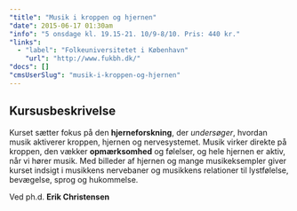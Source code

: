 ```yaml
---
"title": "Musik i kroppen og hjernen"
"date": 2015-06-17 01:30am
"info": "5 onsdage kl. 19.15-21. 10/9-8/10. Pris: 440 kr."
"links":
  - "label": "Folkeuniversitetet i København"
    "url": "http://www.fukbh.dk/"
"docs": []
"cmsUserSlug": "musik-i-kroppen-og-hjernen"
---
```


## Kursusbeskrivelse

Kurset sætter fokus på den **hjerneforskning**, der *undersøger*, hvordan musik aktiverer kroppen, hjernen og nervesystemet. Musik virker direkte på kroppen, den vækker **opmærksomhed** og følelser, og hele hjernen er aktiv, når vi hører musik. Med billeder af hjernen og mange musikeksempler giver kurset indsigt i musikkens nervebaner og musikkens relationer til lystfølelse, bevægelse, sprog og hukommelse.

Ved ph.d. **Erik Christensen**
